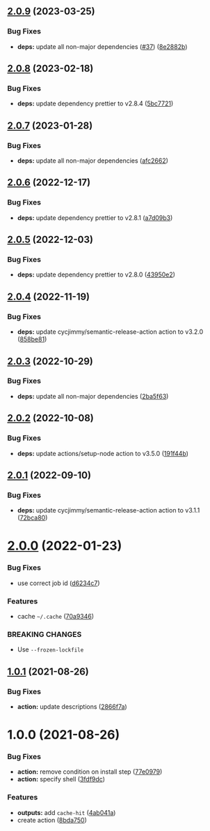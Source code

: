 ## [2.0.9](https://github.com/DerYeger/yarn-setup-action/compare/v2.0.8...v2.0.9) (2023-03-25)


### Bug Fixes

* **deps:** update all non-major dependencies ([#37](https://github.com/DerYeger/yarn-setup-action/issues/37)) ([8e2882b](https://github.com/DerYeger/yarn-setup-action/commit/8e2882b88d8542ff8a7c0d818b7fa372ebd40b05))

## [2.0.8](https://github.com/DerYeger/yarn-setup-action/compare/v2.0.7...v2.0.8) (2023-02-18)


### Bug Fixes

* **deps:** update dependency prettier to v2.8.4 ([5bc7721](https://github.com/DerYeger/yarn-setup-action/commit/5bc772197529e02486eb540024fe0d2766bc7124))

## [2.0.7](https://github.com/DerYeger/yarn-setup-action/compare/v2.0.6...v2.0.7) (2023-01-28)


### Bug Fixes

* **deps:** update all non-major dependencies ([afc2662](https://github.com/DerYeger/yarn-setup-action/commit/afc2662f96005e391a0c72c31b2710ab31fcbd0c))

## [2.0.6](https://github.com/DerYeger/yarn-setup-action/compare/v2.0.5...v2.0.6) (2022-12-17)


### Bug Fixes

* **deps:** update dependency prettier to v2.8.1 ([a7d09b3](https://github.com/DerYeger/yarn-setup-action/commit/a7d09b38cf7bcc0c3c684199f4dc408e5039cb19))

## [2.0.5](https://github.com/DerYeger/yarn-setup-action/compare/v2.0.4...v2.0.5) (2022-12-03)


### Bug Fixes

* **deps:** update dependency prettier to v2.8.0 ([43950e2](https://github.com/DerYeger/yarn-setup-action/commit/43950e21f277129d79a730d0966e5eed84a8ff26))

## [2.0.4](https://github.com/DerYeger/yarn-setup-action/compare/v2.0.3...v2.0.4) (2022-11-19)


### Bug Fixes

* **deps:** update cycjimmy/semantic-release-action action to v3.2.0 ([858be81](https://github.com/DerYeger/yarn-setup-action/commit/858be8145eb0f24f1d1d22623fcf0a657b405914))

## [2.0.3](https://github.com/DerYeger/yarn-setup-action/compare/v2.0.2...v2.0.3) (2022-10-29)


### Bug Fixes

* **deps:** update all non-major dependencies ([2ba5f63](https://github.com/DerYeger/yarn-setup-action/commit/2ba5f631be4cebf6fb58c8ce4065cf1c0d44998e))

## [2.0.2](https://github.com/DerYeger/yarn-setup-action/compare/v2.0.1...v2.0.2) (2022-10-08)


### Bug Fixes

* **deps:** update actions/setup-node action to v3.5.0 ([191f44b](https://github.com/DerYeger/yarn-setup-action/commit/191f44ba16a2e4d4b6e6ff221123b7d33b0fda50))

## [2.0.1](https://github.com/DerYeger/yarn-setup-action/compare/v2.0.0...v2.0.1) (2022-09-10)


### Bug Fixes

* **deps:** update cycjimmy/semantic-release-action action to v3.1.1 ([72bca80](https://github.com/DerYeger/yarn-setup-action/commit/72bca801f42ef5abd5abf8f3c22e0dad6b03d2ca))

# [2.0.0](https://github.com/DerYeger/yarn-setup-action/compare/v1.0.1...v2.0.0) (2022-01-23)


### Bug Fixes

* use correct job id ([d6234c7](https://github.com/DerYeger/yarn-setup-action/commit/d6234c75789d6193a29a4b991d701e90f8ff2a6d))


### Features

* cache `~/.cache` ([70a9346](https://github.com/DerYeger/yarn-setup-action/commit/70a9346f0576d57c080e992a38e78763b3328a17))


### BREAKING CHANGES

* Use `--frozen-lockfile`

## [1.0.1](https://github.com/DerYeger/yarn-setup-action/compare/v1.0.0...v1.0.1) (2021-08-26)


### Bug Fixes

* **action:** update descriptions ([2866f7a](https://github.com/DerYeger/yarn-setup-action/commit/2866f7ac5ce86c12dd1113063236e37287a90ed0))

# 1.0.0 (2021-08-26)


### Bug Fixes

* **action:** remove condition on install step ([77e0979](https://github.com/DerYeger/yarn-setup-action/commit/77e0979d7eb7bbd86e766677f1e1423dfbbff4f8))
* **action:** specify shell ([3fdf9dc](https://github.com/DerYeger/yarn-setup-action/commit/3fdf9dc7200ff30619796a45558ef8c409765969))


### Features

* **outputs:** add `cache-hit` ([4ab041a](https://github.com/DerYeger/yarn-setup-action/commit/4ab041aa4a61c692f5c5b07524b39035adb7c5e4))
* create action ([8bda750](https://github.com/DerYeger/yarn-setup-action/commit/8bda750fbcd82c56d8221007f002ef1d490a210b))
